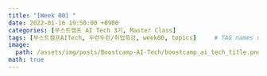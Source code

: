 ```yaml
---
title: "[Week 00] "
date: 2022-01-16 19:50:00 +0900
categories: [부스트캠프 AI Tech 3기, Master Class]
tags: [부스트캠프AITech, 두런두런/취업특강, week00, topics]     # TAG names should always be lowercase
image: 
  path: /assets/img/posts/Boostcamp-AI-Tech/boostcamp_ai_tech_title.png
math: true
---
```



